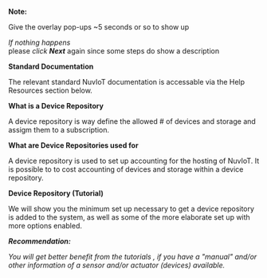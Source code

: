**Note:**  

Give the overlay pop-ups ~5 seconds or so to show up  

_If nothing happens_  
    please _click **Next**_ again since some steps do show a description  
  
**Standard Documentation**

The relevant standard NuvIoT documentation is accessable via the Help Resources section below.

**What is a Device Repository**

A device repository is way define the allowed # of devices and storage and assigm them to a subscription.

**What are Device Repositories used for**

A device repository is used to set up accounting for the hosting of NuvIoT.  It is possible to to cost accounting of devices and storage within a device repository.

**Device Repository (Tutorial)**

We will show you the minimum set up necessary to get a device repository is added to the system, as well as some of the more elaborate set up with more options enabled.

**_Recommendation:_**

_You will get better benefit from the tutorials , if you have a "manual" and/or other information of a sensor and/or actuator (devices) available._

